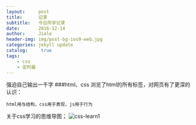 ```yaml
---
layout:     post
title:      记录
subtitle:   今日所学记录
date:       2016-12-14
author:     Jiale
header-img: img/post-bg-ios9-web.jpg
categories: jekyll update
catalog: 	 true
tags:
    - css
    - 定时器
---
```

强迫自己输出一千字
###html、css
浏览了html的所有标签，对网页有了更深的认识：
	
	html用与结构，css用于表现，js用于行为
关于css学习的思维导图；
![css-learn1](/img/404-bg.png)